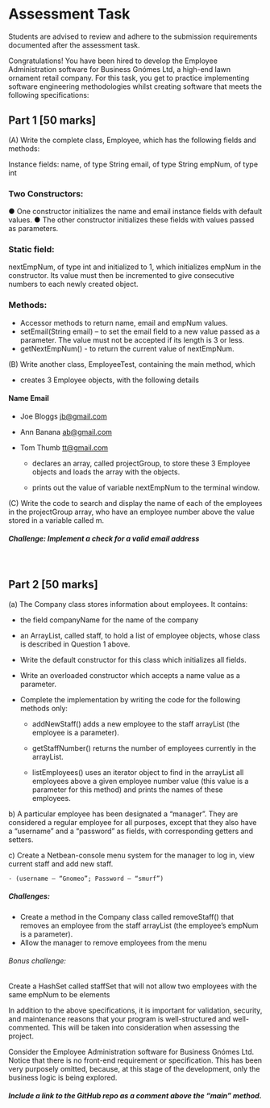 # Assessment Task
Students are advised to review and adhere to the submission requirements documented after the assessment task. 

Congratulations! You have been hired to develop the Employee Administration software for Business Gnómes Ltd, a high-end lawn ornament retail company. For this task, you get to practice implementing software engineering methodologies whilst creating software that meets the following specifications:

## Part 1 		[50 marks]

(A)	Write the complete class, Employee, which has the following fields and methods:

Instance fields:
name, of type String
email, of type String
empNum, of type int

### Two Constructors: 
●	One constructor initializes the name and email instance fields with default values. 
●	The other constructor initializes these fields with values passed as parameters.

### Static field:
nextEmpNum, of type int and initialized to 1, which initializes empNum in the constructor.  Its value must then be incremented to give consecutive numbers to each newly created object. 

### Methods:
 - Accessor methods to return name, email and empNum values.
 - 	setEmail(String email) – to set the email field to a new value passed as a parameter.  The value must not be accepted if its length is 3 or less.
 - 	getNextEmpNum() - to return the current value of nextEmpNum.

(B)	Write another class, EmployeeTest, containing the main method, which

 - 	creates 3 Employee objects, with the following details

#### Name	Email
 - Joe Bloggs	jb@gmail.com 
 - Ann Banana	ab@gmail.com
 - Tom Thumb	tt@gmail.com

    - declares an array, called projectGroup, to store these 3 Employee objects and loads the array with the objects.

    - prints out the value of variable nextEmpNum to the terminal window. 

(C)	Write the code to search and display the name of each of the employees in the projectGroup array, who have an employee number above the value stored in a variable called m.

##### Challenge: Implement a check for a valid email address
 
## Part 2 		[50 marks]
(a)	The Company class stores information about employees.  It contains:

 - the field companyName for the name of the company  
 - an ArrayList, called staff, to hold a list of employee objects, whose class is described in Question 1 above.

- Write the default constructor for this class which initializes all fields.
- Write an overloaded constructor which accepts a name value as a parameter.
- Complete the implementation by writing the code for the following methods only: 

    - addNewStaff() adds a new employee to the staff arrayList (the employee is a parameter). 

    - getStaffNumber() returns the number of employees currently in the arrayList.

    -	listEmployees() uses an iterator object to find in the arrayList all employees above a given employee number value  (this value is a parameter for this method) and prints the names of these employees. 

b)	A particular employee has been designated a “manager”. They are considered a regular employee for all purposes, except that they also have a “username” and a “password” as fields, with corresponding getters and setters. 

c)	Create a Netbean-console menu system for the manager to log in, view current staff and add new staff. 

    - (username – “Gnomeo”; Password – “smurf”)


##### Challenges:
- Create a method in the Company class called removeStaff() that removes an employee from the staff arrayList (the employee’s empNum is a parameter).
- Allow the manager to remove employees from the menu

###### Bonus challenge:
Create a HashSet called staffSet that will not allow two employees with the same empNum to be elements



In addition to the above specifications, it is important for validation, security, and maintenance reasons that your program is well-structured and well-commented. This will be taken into consideration when assessing the project.

Consider the Employee Administration software for Business Gnómes Ltd. 
Notice that there is no front-end requirement or specification. This has been very purposely omitted, because, at this stage of the development, only the business logic is being explored.

##### Include a link to the GitHub repo as a comment above the “main” method.
